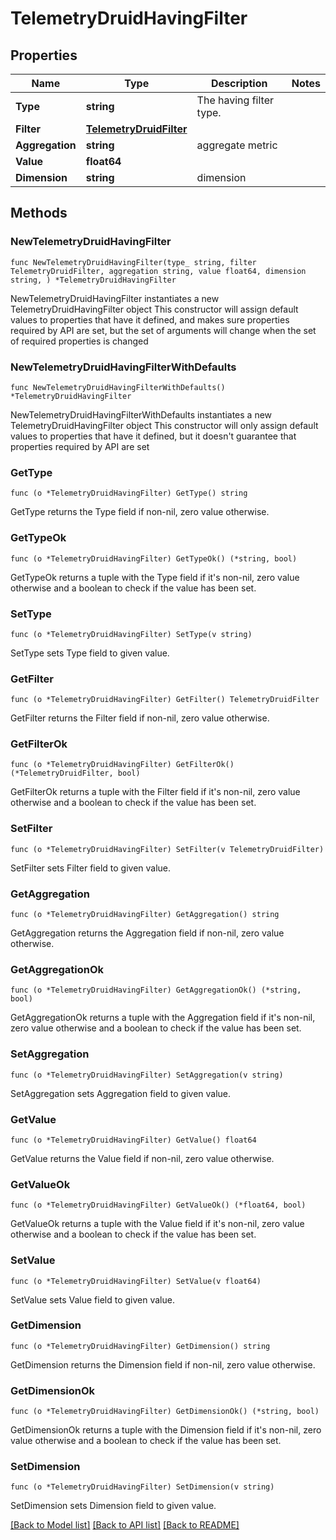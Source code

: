 # TelemetryDruidHavingFilter

## Properties

Name | Type | Description | Notes
------------ | ------------- | ------------- | -------------
**Type** | **string** | The having filter type. | 
**Filter** | [**TelemetryDruidFilter**](TelemetryDruidFilter.md) |  | 
**Aggregation** | **string** | aggregate metric | 
**Value** | **float64** |  | 
**Dimension** | **string** | dimension | 

## Methods

### NewTelemetryDruidHavingFilter

`func NewTelemetryDruidHavingFilter(type_ string, filter TelemetryDruidFilter, aggregation string, value float64, dimension string, ) *TelemetryDruidHavingFilter`

NewTelemetryDruidHavingFilter instantiates a new TelemetryDruidHavingFilter object
This constructor will assign default values to properties that have it defined,
and makes sure properties required by API are set, but the set of arguments
will change when the set of required properties is changed

### NewTelemetryDruidHavingFilterWithDefaults

`func NewTelemetryDruidHavingFilterWithDefaults() *TelemetryDruidHavingFilter`

NewTelemetryDruidHavingFilterWithDefaults instantiates a new TelemetryDruidHavingFilter object
This constructor will only assign default values to properties that have it defined,
but it doesn't guarantee that properties required by API are set

### GetType

`func (o *TelemetryDruidHavingFilter) GetType() string`

GetType returns the Type field if non-nil, zero value otherwise.

### GetTypeOk

`func (o *TelemetryDruidHavingFilter) GetTypeOk() (*string, bool)`

GetTypeOk returns a tuple with the Type field if it's non-nil, zero value otherwise
and a boolean to check if the value has been set.

### SetType

`func (o *TelemetryDruidHavingFilter) SetType(v string)`

SetType sets Type field to given value.


### GetFilter

`func (o *TelemetryDruidHavingFilter) GetFilter() TelemetryDruidFilter`

GetFilter returns the Filter field if non-nil, zero value otherwise.

### GetFilterOk

`func (o *TelemetryDruidHavingFilter) GetFilterOk() (*TelemetryDruidFilter, bool)`

GetFilterOk returns a tuple with the Filter field if it's non-nil, zero value otherwise
and a boolean to check if the value has been set.

### SetFilter

`func (o *TelemetryDruidHavingFilter) SetFilter(v TelemetryDruidFilter)`

SetFilter sets Filter field to given value.


### GetAggregation

`func (o *TelemetryDruidHavingFilter) GetAggregation() string`

GetAggregation returns the Aggregation field if non-nil, zero value otherwise.

### GetAggregationOk

`func (o *TelemetryDruidHavingFilter) GetAggregationOk() (*string, bool)`

GetAggregationOk returns a tuple with the Aggregation field if it's non-nil, zero value otherwise
and a boolean to check if the value has been set.

### SetAggregation

`func (o *TelemetryDruidHavingFilter) SetAggregation(v string)`

SetAggregation sets Aggregation field to given value.


### GetValue

`func (o *TelemetryDruidHavingFilter) GetValue() float64`

GetValue returns the Value field if non-nil, zero value otherwise.

### GetValueOk

`func (o *TelemetryDruidHavingFilter) GetValueOk() (*float64, bool)`

GetValueOk returns a tuple with the Value field if it's non-nil, zero value otherwise
and a boolean to check if the value has been set.

### SetValue

`func (o *TelemetryDruidHavingFilter) SetValue(v float64)`

SetValue sets Value field to given value.


### GetDimension

`func (o *TelemetryDruidHavingFilter) GetDimension() string`

GetDimension returns the Dimension field if non-nil, zero value otherwise.

### GetDimensionOk

`func (o *TelemetryDruidHavingFilter) GetDimensionOk() (*string, bool)`

GetDimensionOk returns a tuple with the Dimension field if it's non-nil, zero value otherwise
and a boolean to check if the value has been set.

### SetDimension

`func (o *TelemetryDruidHavingFilter) SetDimension(v string)`

SetDimension sets Dimension field to given value.



[[Back to Model list]](../README.md#documentation-for-models) [[Back to API list]](../README.md#documentation-for-api-endpoints) [[Back to README]](../README.md)


